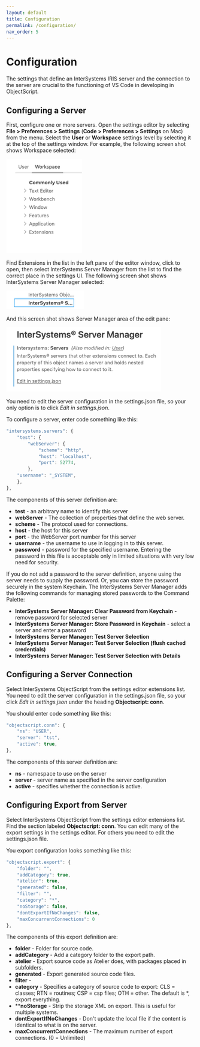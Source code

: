 ```yaml
---
layout: default
title: Configuration
permalink: /configuration/
nav_order: 5
---
```

# Configuration

The settings that define an InterSystems IRIS server and the connection to the server are crucial to the functioning of VS Code in developing in ObjectScript.

## Configuring a Server

First, configure one or more servers. Open the settings editor by selecting **File > Preferences > Settings** (**Code > Preferences > Settings** on Mac) from the menu. Select the **User** or **Workspace** settings level by selecting it at the top of the settings window. For example, the following screen shot shows Workspace selected:

![Workspace selected.](./assets/images/ClickWorkspace.png "workspace selected")

Find Extensions in the list in the left pane of the editor window, click to open, then select InterSystems Server Manager from the list to find the correct place in the settings UI. The following screen shot shows InterSystems Server Manager selected:

![Select server manager.](./assets/images/ServerManagerSelect.png "select server manager")

And this screen shot shows Server Manager area of the edit pane:

![Server manager settings.](./assets/images/ServerManagerSettings.png "server manager settings")

You need to edit the server configuration in the settings.json file, so your only option is to click *Edit in settings.json*. 

To configure a server, enter code something like this:

```js
"intersystems.servers": {	
	"test": {
		"webServer": {
			"scheme": "http",
			"host": "localhost",
			"port": 52774,
		},
	"username": "_SYSTEM",
	},
},
```

The components of this server definition are:

- **test** - an arbitrary name to identify this server
- **webServer** - The collection of properties that define the web server.
- **scheme** - The protocol used for connections.
- **host** - the host for this server
- **port** - the WebServer port number for this server
- **username** - the username to use in logging in to this server.
- **password** - password for the specified username. Entering the password in this file is acceptable only in limited situations with very low need for security. 

If you do not add a password to the server definition, anyone using the server needs to supply the password. Or, you can store the password securely in the system Keychain. The InterSystems Server Manager adds the following commands for managing stored passwords to the Command Palette:

- **InterSystems Server Manager: Clear Password from Keychain** - remove password for selected server
- **InterSystems Server Manager: Store Password in Keychain** - select a server and enter a password
- **InterSystems Server Manager: Test Server Selection**
- **InterSystems Server Manager: Test Server Selection (flush cached credentials)**
- **InterSystems Server Manager: Test Server Selection with Details**

## Configuring a Server Connection

Select InterSystems ObjectScript from the settings editor extensions list. You need to edit the server configuration in the settings.json file, so your click *Edit in settings.json* under the heading **Objectscript: conn**. 

You should enter code something like this:

```js
"objectscript.conn": {
	"ns": "USER",
	"server": "tst",
    "active": true,
},
```
The components of this server definition are:

- **ns** - namespace to use on the server
- **server** - server name as specified in the server configuration
- **active** - specifies whether the connection is active.

## Configuring Export from Server

Select InterSystems ObjectScript from the settings editor extensions list. Find the section labeled **Objectscript: conn**.  You can edit many of the export settings in the settings editor. For others you need to edit the settings.json file.

You export configuration looks something like this:

```js
"objectscript.export": {	
    "folder": "",
    "addCategory": true,
    "atelier": true,
    "generated": false,
    "filter": "",
    "category": "*",
    "noStorage": false,
    "dontExportIfNoChanges": false,
    "maxConcurrentConnections": 0
},
```
The components of this export definition are: 

- **folder** - Folder for source code.
- **addCategory** - Add a category folder to the export path.
- **atelier** - Export source code as Atelier does, with packages placed in subfolders.
- **generated** - Export generated source code files.
- **filter** - 
- **category** - Specifies a category of source code to export: CLS = classes; RTN = routines; CSP = csp files; OTH = other. The default is *, export everything.
- ****noStorage** - Strip the storage XML on export. This is useful for multiple systems.
- **dontExportIfNoChanges** - Don't update the local file if the content is identical to what is on the server.
- **maxConcurrentConnections** - The maximum number of export connections. (0 = Unlimited)